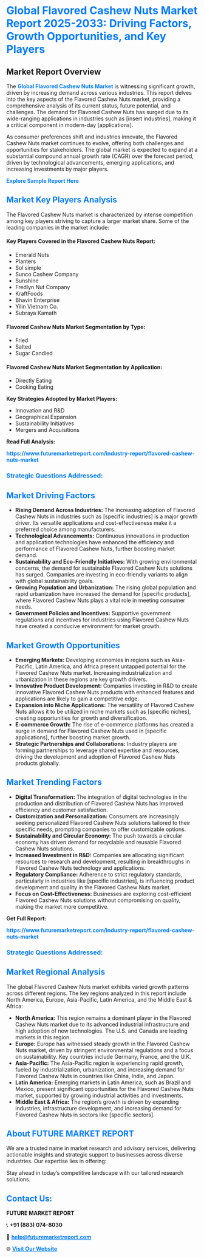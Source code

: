 <h1 style="color: #007BFF;">Global Flavored Cashew Nuts Market Report 2025-2033: Driving Factors, Growth Opportunities, and Key Players</h1>

<section id="overview">
<h2>Market Report Overview</h2>
<p>The <a href="https://www.futuremarketreport.com/industry-report/flavored-cashew-nuts-market" style="color: #007BFF; text-decoration: none;"><strong>Global Flavored Cashew Nuts Market</strong></a> is witnessing significant growth, driven by increasing demand across various industries. This report delves into the key aspects of the Flavored Cashew Nuts market, providing a comprehensive analysis of its current status, future potential, and challenges. The demand for Flavored Cashew Nuts has surged due to its wide-ranging applications in industries such as [insert industries], making it a critical component in modern-day [applications].</p>
<p>As consumer preferences shift and industries innovate, the Flavored Cashew Nuts market continues to evolve, offering both challenges and opportunities for stakeholders. The global market is expected to expand at a substantial compound annual growth rate (CAGR) over the forecast period, driven by technological advancements, emerging applications, and increasing investments by major players.</p>
</section>

<section id="overview">
<p><a href="https://www.futuremarketreport.com/request-sample/reportId=103960" style="color: #007BFF; text-decoration: none;"><strong>Explore Sample Report Here</strong></a></p>
</section>

<section id="key-players">
<h2 style="color: #007BFF;">Market Key Players Analysis</h2>
<p>The Flavored Cashew Nuts market is characterized by intense competition among key players striving to capture a larger market share. Some of the leading companies in the market include:</p>
<h4>Key Players Covered in the Flavored Cashew Nuts Report:</h4>
<ul><li>Emerald Nuts</li><li>Planters</li><li>Sol simple</li><li>Sunco Cashew Company</li><li>Sunshine</li><li>Fredlyn Nut Company</li><li>KraftFoods</li><li>Bhavin Enterprise</li><li>Yilin Vietnam Co.</li><li>Subraya Kamath</li></ul>
<h4>Flavored Cashew Nuts Market Segmentation by Type:</h4>
<ul><li>Fried</li><li>Salted</li><li>Sugar Candied</li></ul>

<h4>Flavored Cashew Nuts Market Segmentation by Application:</h4>
<ul><li>Directly Eating</li><li>Cooking Eating</li></ul>
<p><strong>Key Strategies Adopted by Market Players:</strong></p>
<ul>
<li>Innovation and R&D</li>
<li>Geographical Expansion</li>
<li>Sustainability Initiatives</li>
<li>Mergers and Acquisitions</li>
</ul>
</section>

<section>
<p><strong>Read Full Analysis: </strong></p><a href="https://www.futuremarketreport.com/industry-report/flavored-cashew-nuts-market" style="color: #007BFF; text-decoration: none;"><strong>https://www.futuremarketreport.com/industry-report/flavored-cashew-nuts-market</strong></a>
<h3 style="color: #007BFF;">Strategic Questions Addressed:</h3>
</section>

<section id="driving-factors">
<h2 style="color: #007BFF;">Market Driving Factors</h2>
<ul>
<li><strong>Rising Demand Across Industries:</strong> The increasing adoption of Flavored Cashew Nuts in industries such as [specific industries] is a major growth driver. Its versatile applications and cost-effectiveness make it a preferred choice among manufacturers.</li>
<li><strong>Technological Advancements:</strong> Continuous innovations in production and application technologies have enhanced the efficiency and performance of Flavored Cashew Nuts, further boosting market demand.</li>
<li><strong>Sustainability and Eco-Friendly Initiatives:</strong> With growing environmental concerns, the demand for sustainable Flavored Cashew Nuts solutions has surged. Companies are investing in eco-friendly variants to align with global sustainability goals.</li>
<li><strong>Growing Population and Urbanization:</strong> The rising global population and rapid urbanization have increased the demand for [specific products], where Flavored Cashew Nuts plays a vital role in meeting consumer needs.</li>
<li><strong>Government Policies and Incentives:</strong> Supportive government regulations and incentives for industries using Flavored Cashew Nuts have created a conducive environment for market growth.</li>
</ul>
</section>

<section id="growth-opportunities">
<h2 style="color: #007BFF;">Market Growth Opportunities</h2>
<ul>
<li><strong>Emerging Markets:</strong> Developing economies in regions such as Asia-Pacific, Latin America, and Africa present untapped potential for the Flavored Cashew Nuts market. Increasing industrialization and urbanization in these regions are key growth drivers.</li>
<li><strong>Innovative Product Development:</strong> Companies investing in R&D to create innovative Flavored Cashew Nuts products with enhanced features and applications are likely to gain a competitive edge.</li>
<li><strong>Expansion into Niche Applications:</strong> The versatility of Flavored Cashew Nuts allows it to be utilized in niche markets such as [specific niches], creating opportunities for growth and diversification.</li>
<li><strong>E-commerce Growth:</strong> The rise of e-commerce platforms has created a surge in demand for Flavored Cashew Nuts used in [specific applications], further boosting market growth.</li>
<li><strong>Strategic Partnerships and Collaborations:</strong> Industry players are forming partnerships to leverage shared expertise and resources, driving the development and adoption of Flavored Cashew Nuts products globally.</li>
</ul>
</section>

<section id="trending-factors">
<h2 style="color: #007BFF;">Market Trending Factors</h2>
<ul>
<li><strong>Digital Transformation:</strong> The integration of digital technologies in the production and distribution of Flavored Cashew Nuts has improved efficiency and customer satisfaction.</li>
<li><strong>Customization and Personalization:</strong> Consumers are increasingly seeking personalized Flavored Cashew Nuts solutions tailored to their specific needs, prompting companies to offer customizable options.</li>
<li><strong>Sustainability and Circular Economy:</strong> The push towards a circular economy has driven demand for recyclable and reusable Flavored Cashew Nuts solutions.</li>
<li><strong>Increased Investment in R&D:</strong> Companies are allocating significant resources to research and development, resulting in breakthroughs in Flavored Cashew Nuts technology and applications.</li>
<li><strong>Regulatory Compliance:</strong> Adherence to strict regulatory standards, particularly in industries like [specific industries], is influencing product development and quality in the Flavored Cashew Nuts market.</li>
<li><strong>Focus on Cost-Effectiveness:</strong> Businesses are exploring cost-efficient Flavored Cashew Nuts solutions without compromising on quality, making the market more competitive.</li>
</ul>
</section>

<section>
<p><strong>Get Full Report: </strong></p><a href="https://www.futuremarketreport.com/industry-report/flavored-cashew-nuts-market" style="color: #007BFF; text-decoration: none;"><strong>https://www.futuremarketreport.com/industry-report/flavored-cashew-nuts-market</strong></a>
<h3 style="color: #007BFF;">Strategic Questions Addressed:</h3>
</section>


<section id="regional-analysis">
<h2 style="color: #007BFF;">Market Regional Analysis</h2>
<p>The global Flavored Cashew Nuts market exhibits varied growth patterns across different regions. The key regions analyzed in this report include North America, Europe, Asia-Pacific, Latin America, and the Middle East & Africa:</p>
<ul>
<li><strong>North America:</strong> This region remains a dominant player in the Flavored Cashew Nuts market due to its advanced industrial infrastructure and high adoption of new technologies. The U.S. and Canada are leading markets in this region.</li>
<li><strong>Europe:</strong> Europe has witnessed steady growth in the Flavored Cashew Nuts market, driven by stringent environmental regulations and a focus on sustainability. Key countries include Germany, France, and the U.K.</li>
<li><strong>Asia-Pacific:</strong> The Asia-Pacific region is experiencing rapid growth, fueled by industrialization, urbanization, and increasing demand for Flavored Cashew Nuts in countries like China, India, and Japan.</li>
<li><strong>Latin America:</strong> Emerging markets in Latin America, such as Brazil and Mexico, present significant opportunities for the Flavored Cashew Nuts market, supported by growing industrial activities and investments.</li>
<li><strong>Middle East & Africa:</strong> The region’s growth is driven by expanding industries, infrastructure development, and increasing demand for Flavored Cashew Nuts in sectors like [specific sectors].</li>
</ul>
</section>

<footer>
<h2 style="color: #007BFF;">About FUTURE MARKET REPORT</h2>
<p>We are a trusted name in market research and advisory services, delivering actionable insights and strategic support to businesses across diverse industries. Our expertise lies in offering:</p>

<p>Stay ahead in today’s competitive landscape with our tailored research solutions.</p>

<h2 style="color: #007BFF;">Contact Us:</h2>
<p><strong>FUTURE MARKET REPORT</strong></p>
<p>📞 <strong>+91 (883) 074-8030</strong></p>
<p>📧 <strong><a href="mailto:help@futuremarketreport.com" style="color: #007BFF;">help@futuremarketreport.com</a></strong></p>
<p>🌐 <strong><a href="https://www.futuremarketreport.com/" style="color: #007BFF;">Visit Our Website</a></strong></p>
</footer>